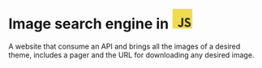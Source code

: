 # Image search engine in <a href="https://developer.mozilla.org/en-US/docs/Web/JavaScript" target="_blank" rel="noreferrer"> <img src="https://raw.githubusercontent.com/devicons/devicon/master/icons/javascript/javascript-original.svg" alt="javascript" width="40" height="40"/> </a> 
 A website that consume an API and brings all the images of a desired theme, includes a pager and the URL for downloading any desired image.
